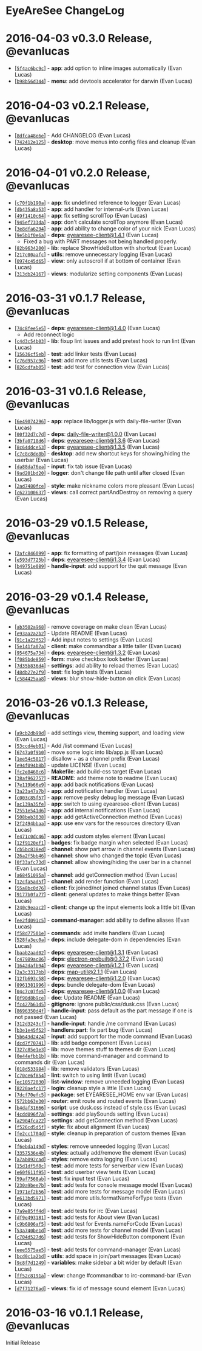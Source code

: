 # EyeAreSee ChangeLog

# 2016-04-03 v0.3.0 Release, @evanlucas

* [[`5f4ac6bc9c`](https://github.com/evanlucas/eyearesee/commit/5f4ac6bc9c)] - **app**: add option to inline images automatically (Evan Lucas)
* [[`b98b56d344`](https://github.com/evanlucas/eyearesee/commit/b98b56d344)] - **menu**: add devtools accelerator for darwin (Evan Lucas)

# 2016-04-03 v0.2.1 Release, @evanlucas

* [[`8dfca48e6e`](https://github.com/evanlucas/eyearesee/commit/8dfca48e6e)] - Add CHANGELOG (Evan Lucas)
* [[`742412e125`](https://github.com/evanlucas/eyearesee/commit/742412e125)] - **desktop**: move menus into config files and cleanup (Evan Lucas)

# 2016-04-01 v0.2.0 Release, @evanlucas

* [[`c70f1b190a`](https://github.com/evanlucas/eyearesee/commit/c70f1b190a)] - **app**: fix undefined reference to logger (Evan Lucas)
* [[`db435a8a53`](https://github.com/evanlucas/eyearesee/commit/db435a8a53)] - **app**: add handler for internal-urls (Evan Lucas)
* [[`49f1410c64`](https://github.com/evanlucas/eyearesee/commit/49f1410c64)] - **app**: fix setting scrollTop (Evan Lucas)
* [[`945ef733da`](https://github.com/evanlucas/eyearesee/commit/945ef733da)] - **app**: don't calculate scrollTop anymore (Evan Lucas)
* [[`3e8dfa6294`](https://github.com/evanlucas/eyearesee/commit/3e8dfa6294)] - **app**: add ability to change color of your nick (Evan Lucas)
* [[`9e5b1f0e6a`](https://github.com/evanlucas/eyearesee/commit/9e5b1f0e6a)] - **deps**: eyearesee-client@1.4.1 (Evan Lucas)
  - Fixed a bug with PART messages not being handled properly.
* [[`82b9634200`](https://github.com/evanlucas/eyearesee/commit/82b9634200)] - **lib**: replace ShowHideButton with shortcut (Evan Lucas)
* [[`217c00aafc`](https://github.com/evanlucas/eyearesee/commit/217c00aafc)] - **utils**: remove unnecessary logging (Evan Lucas)
* [[`0974c45d65`](https://github.com/evanlucas/eyearesee/commit/0974c45d65)] - **view**: only autoscroll if at bottom of container (Evan Lucas)
* [[`313db24167`](https://github.com/evanlucas/eyearesee/commit/313db24167)] - **views**: modularize setting components (Evan Lucas)

# 2016-03-31 v0.1.7 Release, @evanlucas

* [[`74c8fee5e5`](https://github.com/evanlucas/eyearesee/commit/74c8fee5e5)] - **deps**: eyearesee-client@1.4.0 (Evan Lucas)
  * Add reconnect logic
* [[`c4d3c54b03`](https://github.com/evanlucas/eyearesee/commit/c4d3c54b03)] - **lib**: fixup lint issues and add pretest hook to run lint (Evan Lucas)
* [[`15636cf5eb`](https://github.com/evanlucas/eyearesee/commit/15636cf5eb)] - **test**: add linker tests (Evan Lucas)
* [[`c76d957c96`](https://github.com/evanlucas/eyearesee/commit/c76d957c96)] - **test**: add more utils tests (Evan Lucas)
* [[`826cdfab05`](https://github.com/evanlucas/eyearesee/commit/826cdfab05)] - **test**: add test for connection view (Evan Lucas)

# 2016-03-31 v0.1.6 Release, @evanlucas

* [[`6e49074296`](https://github.com/evanlucas/eyearesee/commit/6e49074296)] - **app**: replace lib/logger.js with daily-file-writer (Evan Lucas)
* [[`00f32d7c7d`](https://github.com/evanlucas/eyearesee/commit/00f32d7c7d)] - **deps**: daily-file-writer@1.0.0 (Evan Lucas)
* [[`3bfa0718d6`](https://github.com/evanlucas/eyearesee/commit/3bfa0718d6)] - **deps**: eyearesee-client@1.3.6 (Evan Lucas)
* [[`8c64ddce53`](https://github.com/evanlucas/eyearesee/commit/8c64ddce53)] - **deps**: eyearesee-client@1.3.5 (Evan Lucas)
* [[`c7c8c8de8b`](https://github.com/evanlucas/eyearesee/commit/c7c8c8de8b)] - **desktop**: add new shortcut keys for showing/hiding the userbar (Evan Lucas)
* [[`da88da76ea`](https://github.com/evanlucas/eyearesee/commit/da88da76ea)] - **input**: fix tab issue (Evan Lucas)
* [[`9ad201bd20`](https://github.com/evanlucas/eyearesee/commit/9ad201bd20)] - **logger**: don't change file path until after closed (Evan Lucas)
* [[`2ad7480fce`](https://github.com/evanlucas/eyearesee/commit/2ad7480fce)] - **style**: make nickname colors more pleasant (Evan Lucas)
* [[`c627100637`](https://github.com/evanlucas/eyearesee/commit/c627100637)] - **views**: call correct partAndDestroy on removing a query (Evan Lucas)

# 2016-03-29 v0.1.5 Release, @evanlucas

* [[`2afc846099`](https://github.com/evanlucas/eyearesee/commit/2afc846099)] - **app**: fix formatting of part/join messages (Evan Lucas)
* [[`e593d7725b`](https://github.com/evanlucas/eyearesee/commit/e593d7725b)] - **deps**: eyearesee-client@1.3.4 (Evan Lucas)
* [[`b49751e089`](https://github.com/evanlucas/eyearesee/commit/b49751e089)] - **handle-input**: add support for the quit message (Evan Lucas)

# 2016-03-29 v0.1.4 Release, @evanlucas

* [[`ab3502a968`](https://github.com/evanlucas/eyearesee/commit/ab3502a968)] - remove coverage on make clean (Evan Lucas)
* [[`e93aa2a2b2`](https://github.com/evanlucas/eyearesee/commit/e93aa2a2b2)] - Update README (Evan Lucas)
* [[`91c1a22f52`](https://github.com/evanlucas/eyearesee/commit/91c1a22f52)] - Add input notes to settings (Evan Lucas)
* [[`5e141fa07a`](https://github.com/evanlucas/eyearesee/commit/5e141fa07a)] - **client**: make commandbar a little taller (Evan Lucas)
* [[`954675a734`](https://github.com/evanlucas/eyearesee/commit/954675a734)] - **deps**: eyearesee-client@1.3.2 (Evan Lucas)
* [[`f085bde859`](https://github.com/evanlucas/eyearesee/commit/f085bde859)] - **form**: make checkbox look better (Evan Lucas)
* [[`7d35b836d4`](https://github.com/evanlucas/eyearesee/commit/7d35b836d4)] - **settings**: add ability to reload themes (Evan Lucas)
* [[`48db27e2f9`](https://github.com/evanlucas/eyearesee/commit/48db27e2f9)] - **test**: fix login tests (Evan Lucas)
* [[`c584425aa8`](https://github.com/evanlucas/eyearesee/commit/c584425aa8)] - **views**: blur show-hide-button on click (Evan Lucas)

# 2016-03-26 v0.1.3 Release, @evanlucas

* [[`a9cb2db99d`](https://github.com/evanlucas/eyearesee/commit/a9cb2db99d)] - add settings view, theming support, and loading view (Evan Lucas)
* [[`53ccd4eb01`](https://github.com/evanlucas/eyearesee/commit/53ccd4eb01)] - Add /list command (Evan Lucas)
* [[`6747a0f9b0`](https://github.com/evanlucas/eyearesee/commit/6747a0f9b0)] - move some logic into lib/app.js (Evan Lucas)
* [[`1ee54c5817`](https://github.com/evanlucas/eyearesee/commit/1ee54c5817)] - disallow + as a channel prefix (Evan Lucas)
* [[`e94f094b8b`](https://github.com/evanlucas/eyearesee/commit/e94f094b8b)] - update LICENSE (Evan Lucas)
* [[`fc2e8468c6`](https://github.com/evanlucas/eyearesee/commit/fc2e8468c6)] - **Makefile**: add build-css target (Evan Lucas)
* [[`38af962757`](https://github.com/evanlucas/eyearesee/commit/38af962757)] - **README**: add theme note to readme (Evan Lucas)
* [[`7e119b66e9`](https://github.com/evanlucas/eyearesee/commit/7e119b66e9)] - **app**: add back notifications (Evan Lucas)
* [[`3a23a47a7b`](https://github.com/evanlucas/eyearesee/commit/3a23a47a7b)] - **app**: add notification handler (Evan Lucas)
* [[`c003c85f57`](https://github.com/evanlucas/eyearesee/commit/c003c85f57)] - **app**: remove pesky debug log message (Evan Lucas)
* [[`ac139a35fe`](https://github.com/evanlucas/eyearesee/commit/ac139a35fe)] - **app**: switch to using eyearesee-client (Evan Lucas)
* [[`2551e541d6`](https://github.com/evanlucas/eyearesee/commit/2551e541d6)] - **app**: add internal notifications (Evan Lucas)
* [[`508beb3038`](https://github.com/evanlucas/eyearesee/commit/508beb3038)] - **app**: add getActiveConnection method (Evan Lucas)
* [[`2f2494bbaa`](https://github.com/evanlucas/eyearesee/commit/2f2494bbaa)] - **app**: use env vars for the resources directory (Evan Lucas)
* [[`e471c0dc46`](https://github.com/evanlucas/eyearesee/commit/e471c0dc46)] - **app**: add custom styles element (Evan Lucas)
* [[`12f9120ef1`](https://github.com/evanlucas/eyearesee/commit/12f9120ef1)] - **badges**: fix badge margin when selected (Evan Lucas)
* [[`cb5bc838ed`](https://github.com/evanlucas/eyearesee/commit/cb5bc838ed)] - **channel**: show part arrow in channel events (Evan Lucas)
* [[`26a2f5bb46`](https://github.com/evanlucas/eyearesee/commit/26a2f5bb46)] - **channel**: show who changed the topic (Evan Lucas)
* [[`0f33afc73d`](https://github.com/evanlucas/eyearesee/commit/0f33afc73d)] - **channel**: allow showing/hiding the user bar in a channel (Evan Lucas)
* [[`a68451095a`](https://github.com/evanlucas/eyearesee/commit/a68451095a)] - **channel**: add getConnection method (Evan Lucas)
* [[`12cfa5ad5f`](https://github.com/evanlucas/eyearesee/commit/12cfa5ad5f)] - **channel**: add render function (Evan Lucas)
* [[`55a8bc0d76`](https://github.com/evanlucas/eyearesee/commit/55a8bc0d76)] - **client**: fix joined/not joined channel status (Evan Lucas)
* [[`9177b0fa77`](https://github.com/evanlucas/eyearesee/commit/9177b0fa77)] - **client**: general updates to make things better (Evan Lucas)
* [[`240c9eaac2`](https://github.com/evanlucas/eyearesee/commit/240c9eaac2)] - **client**: change up the input elements look a little bit (Evan Lucas)
* [[`ee2fd091c5`](https://github.com/evanlucas/eyearesee/commit/ee2fd091c5)] - **command-manager**: add ability to define aliases (Evan Lucas)
* [[`f58d77501e`](https://github.com/evanlucas/eyearesee/commit/f58d77501e)] - **commands**: add invite handlers (Evan Lucas)
* [[`528fa3ec0a`](https://github.com/evanlucas/eyearesee/commit/528fa3ec0a)] - **deps**: include delegate-dom in dependencies (Evan Lucas)
* [[`baab2aad02`](https://github.com/evanlucas/eyearesee/commit/baab2aad02)] - **deps**: eyearesee-client@1.3.1 (Evan Lucas)
* [[`c47989ac86`](https://github.com/evanlucas/eyearesee/commit/c47989ac86)] - **deps**: electron-prebuilt@0.37.2 (Evan Lucas)
* [[`1642dafb94`](https://github.com/evanlucas/eyearesee/commit/1642dafb94)] - **deps**: eyearesee-client@1.2.1 (Evan Lucas)
* [[`2a3c3317bb`](https://github.com/evanlucas/eyearesee/commit/2a3c3317bb)] - **deps**: map-util@2.1.1 (Evan Lucas)
* [[`12fb693c58`](https://github.com/evanlucas/eyearesee/commit/12fb693c58)] - **deps**: eyearesee-client@1.2.0 (Evan Lucas)
* [[`8961381996`](https://github.com/evanlucas/eyearesee/commit/8961381996)] - **deps**: bundle delegate-dom (Evan Lucas)
* [[`04c7c07fe5`](https://github.com/evanlucas/eyearesee/commit/04c7c07fe5)] - **deps**: eyearesee-client@1.0.0 (Evan Lucas)
* [[`0f90d8b9ce`](https://github.com/evanlucas/eyearesee/commit/0f90d8b9ce)] - **doc**: Update README (Evan Lucas)
* [[`fc427b61d5`](https://github.com/evanlucas/eyearesee/commit/fc427b61d5)] - **gitignore**: ignore public/css/dusk.css (Evan Lucas)
* [[`8696350d4f`](https://github.com/evanlucas/eyearesee/commit/8696350d4f)] - **handle-input**: pass default as the part message if one is not passed (Evan Lucas)
* [[`312d3243cf`](https://github.com/evanlucas/eyearesee/commit/312d3243cf)] - **handle-input**: handle /me command (Evan Lucas)
* [[`b3e1e45f52`](https://github.com/evanlucas/eyearesee/commit/b3e1e45f52)] - **handlers:part**: fix part bug (Evan Lucas)
* [[`5b643d2424`](https://github.com/evanlucas/eyearesee/commit/5b643d2424)] - **input**: add support for the mode command (Evan Lucas)
* [[`dcd7f70741`](https://github.com/evanlucas/eyearesee/commit/dcd7f70741)] - **lib**: add badge component (Evan Lucas)
* [[`327c85e1e3`](https://github.com/evanlucas/eyearesee/commit/327c85e1e3)] - **lib**: move themes stuff to themes dir (Evan Lucas)
* [[`0e44efbb1b`](https://github.com/evanlucas/eyearesee/commit/0e44efbb1b)] - **lib**: move command-manager and command to commands dir (Evan Lucas)
* [[`018d533984`](https://github.com/evanlucas/eyearesee/commit/018d533984)] - **lib**: remove validators (Evan Lucas)
* [[`c70ce6f854`](https://github.com/evanlucas/eyearesee/commit/c70ce6f854)] - **lint**: switch to using lintit (Evan Lucas)
* [[`ec10572030`](https://github.com/evanlucas/eyearesee/commit/ec10572030)] - **list-window**: remove unneeded logging (Evan Lucas)
* [[`8220aefc17`](https://github.com/evanlucas/eyearesee/commit/8220aefc17)] - **login**: cleanup style a little (Evan Lucas)
* [[`7dcf70efc5`](https://github.com/evanlucas/eyearesee/commit/7dcf70efc5)] - **package**: set EYEARESEE_HOME env var (Evan Lucas)
* [[`572bb63e30`](https://github.com/evanlucas/eyearesee/commit/572bb63e30)] - **router**: emit route and routed events (Evan Lucas)
* [[`b4daf31666`](https://github.com/evanlucas/eyearesee/commit/b4daf31666)] - **script**: use dusk.css instead of style.css (Evan Lucas)
* [[`4cdd096f7a`](https://github.com/evanlucas/eyearesee/commit/4cdd096f7a)] - **settings**: add playSounds setting (Evan Lucas)
* [[`a2904fca22`](https://github.com/evanlucas/eyearesee/commit/a2904fca22)] - **settings**: add getConnection method (Evan Lucas)
* [[`f526cd5d5f`](https://github.com/evanlucas/eyearesee/commit/f526cd5d5f)] - **style**: fix about alignment (Evan Lucas)
* [[`fe2cc1704d`](https://github.com/evanlucas/eyearesee/commit/fe2cc1704d)] - **style**: cleanup in preparation of custom themes (Evan Lucas)
* [[`f6ebda149d`](https://github.com/evanlucas/eyearesee/commit/f6ebda149d)] - **styles**: remove unneeded logging (Evan Lucas)
* [[`3357536e4b`](https://github.com/evanlucas/eyearesee/commit/3357536e4b)] - **styles**: actually add/remove the element (Evan Lucas)
* [[`a7ab092cad`](https://github.com/evanlucas/eyearesee/commit/a7ab092cad)] - **styles**: remove extra logging (Evan Lucas)
* [[`15d1df5f8c`](https://github.com/evanlucas/eyearesee/commit/15d1df5f8c)] - **test**: add more tests for serverbar view (Evan Lucas)
* [[`e60f611f95`](https://github.com/evanlucas/eyearesee/commit/e60f611f95)] - **test**: add userbar view tests (Evan Lucas)
* [[`59af7568ab`](https://github.com/evanlucas/eyearesee/commit/59af7568ab)] - **test**: fix input test (Evan Lucas)
* [[`230a9bee7b`](https://github.com/evanlucas/eyearesee/commit/230a9bee7b)] - **test**: add tests for console message model (Evan Lucas)
* [[`1971ef2b56`](https://github.com/evanlucas/eyearesee/commit/1971ef2b56)] - **test**: add more tests for message model (Evan Lucas)
* [[`e613bd5971`](https://github.com/evanlucas/eyearesee/commit/e613bd5971)] - **test**: add more utils.formatNameForType tests (Evan Lucas)
* [[`7a9e85ff4d`](https://github.com/evanlucas/eyearesee/commit/7a9e85ff4d)] - **test**: add tests for irc (Evan Lucas)
* [[`df9e493181`](https://github.com/evanlucas/eyearesee/commit/df9e493181)] - **test**: add tests for About view (Evan Lucas)
* [[`c9b6806af5`](https://github.com/evanlucas/eyearesee/commit/c9b6806af5)] - **test**: add test for Events.nameForCode (Evan Lucas)
* [[`53a740be1d`](https://github.com/evanlucas/eyearesee/commit/53a740be1d)] - **test**: add more tests for channel model (Evan Lucas)
* [[`c704d527d6`](https://github.com/evanlucas/eyearesee/commit/c704d527d6)] - **test**: add tests for ShowHideButton component (Evan Lucas)
* [[`eee5575ae5`](https://github.com/evanlucas/eyearesee/commit/eee5575ae5)] - **test**: add tests for command-manager (Evan Lucas)
* [[`bcd0c1a2bd`](https://github.com/evanlucas/eyearesee/commit/bcd0c1a2bd)] - **utils**: add space in join/part messages (Evan Lucas)
* [[`9c8f7d1249`](https://github.com/evanlucas/eyearesee/commit/9c8f7d1249)] - **variables**: make sidebar a bit wider by default (Evan Lucas)
* [[`ff52c8191a`](https://github.com/evanlucas/eyearesee/commit/ff52c8191a)] - **view**: change #commandbar to irc-command-bar (Evan Lucas)
* [[`d7f71276ad`](https://github.com/evanlucas/eyearesee/commit/d7f71276ad)] - **views**: fix id of message sound element (Evan Lucas)

# 2016-03-16 v0.1.1 Release, @evanlucas

Initial Release
